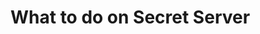[title]: # (Secret Server)
[tags]: # (introduction)
[priority]: # (2)
# What to do on Secret Server

<!-- add configuration information detailing steps to do on Secret Server-->
